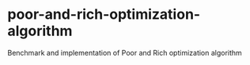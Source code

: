 # poor-and-rich-optimization-algorithm
Benchmark and implementation of Poor and Rich optimization algorithm
